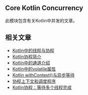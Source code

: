 ## Core Kotlin Concurrency

此模块包含有关Kotlin中并发的文章。

## 相关文章

+ [Kotlin中的线程与协程](docs/Kotlin中的线程与协程.md)
+ [Kotlin协程简介](docs/Kotlin协程简介.md)
+ [Kotlin中的通道介绍](docs/Kotlin中的通道介绍.md)
+ [Kotlin中的volatile属性](docs/Kotlin中的volatile属性.md)
+ [Kotlin withContext()与异步等待](docs/Kotlin-withContext()与异步等待.md)
+ [协程上下文和调度程序](docs/协程上下文和调度程序.md)
+ [Kotlin协程：等待多个线程完成](docs/Kotlin协程-等待多个线程完成.md)